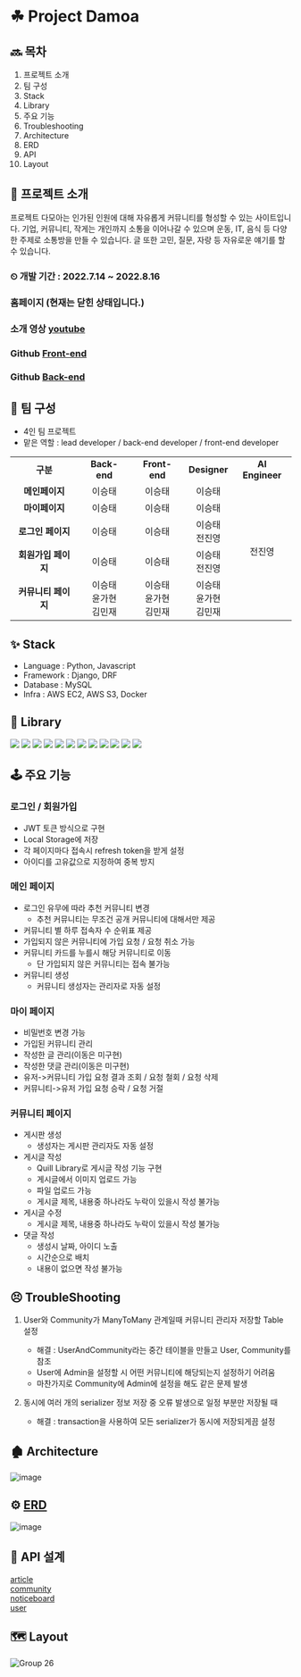 # ☘ Project Damoa

## 🔜 목차
1. 프로젝트 소개  
2. 팀 구성  
3. Stack
4. Library
5. 주요 기능  
6. Troubleshooting
7. Architecture
8. ERD
9. API
10. Layout

## 📄 프로젝트 소개
프로젝트 다모아는 인가된 인원에 대해 자유롭게 커뮤니티를 형성할 수 있는 사이트입니다. 기업, 커뮤니티, 작게는 개인까지 소통을 이어나갈 수 있으며 운동, IT, 음식 등 다양한 주제로 소통방을 만들 수 있습니다. 글 또한 고민, 질문, 자랑 등 자유로운 얘기를 할 수 있습니다.    

### ⏲ 개발 기간 : 2022.7.14 ~ 2022.8.16

### 홈페이지  (현재는 닫힌 상태입니다.)

### 소개 영상  [youtube](https://youtu.be/6c7Q82DfTAU)

### Github  [Front-end](https://github.com/Reinforcement-succeeded/damoa_frontend)

### Github  [Back-end](https://github.com/Reinforcement-succeeded/damoa_backend)

## 🧑 팀 구성 
* 4인 팀 프로젝트  <br>
* 맡은 역할 : lead developer / back-end developer / front-end developer

<table>
  <tr>
    <td align="center"><strong>구분</strong></td>
    <td align="center"><strong>Back-end</strong></td>
    <td align="center"><strong>Front-end</strong></td>
    <td align="center"><strong>Designer</strong></td>
    <td align="center"><strong>AI Engineer</strong></td>	  
  </tr>
  <tr>
    <td align="center"><strong>메인페이지</strong></td>
    <td align="center">이승태</td>
    <td align="center">이승태</td>
    <td align="center">이승태</td>
    <td rowspan="5" align="center">전진영</td>
  </tr>
  <tr>
    <td align="center"><strong>마이페이지</strong></td>
    <td align="center">이승태</td>
    <td align="center">이승태</td>
    <td align="center">이승태</td>
  </tr>
  <tr>
    <td align="center"><strong>로그인 페이지</strong></td>
    <td align="center">이승태</td>
    <td align="center">이승태</td>
    <td align="center">이승태</br>전진영</td>
  </tr>
  <tr>
    <td align="center"><strong>회원가입 페이지</strong></td>
    <td align="center">이승태</td>
    <td align="center">이승태</td>
    <td align="center">이승태</br>전진영</td>
  </tr>
  <tr>
    <td align="center"><strong>커뮤니티 페이지</strong></td>
    <td align="center">이승태</br>윤가현</br>김민재</td>
    <td align="center">이승태</br>윤가현</br>김민재</td>
    <td align="center">이승태</br>윤가현</br>김민재</td>
  </tr>
</table>

## ✨ Stack
* Language : Python, Javascript
* Framework : Django, DRF
* Database : MySQL
* Infra : AWS EC2, AWS S3, Docker

## 📖 Library
<img src="https://img.shields.io/badge/python-3.9.12-brightgreen"> <img src="https://img.shields.io/badge/django-4.0.6-brightgreen"> <img src="https://img.shields.io/badge/django_rest_framework-3.13.1-brightgreen"> <img src="https://img.shields.io/badge/django_rest_framework_simple_jwt-5.2.0-brightgreen"> <img src="https://img.shields.io/badge/django_cors_header-3.13.0-brightgreen"> <img src="https://img.shields.io/badge/mysql_client-2.1.1-brightgreen"> <img src="https://img.shields.io/badge/tensorflow-2.9.1-brightgreen"> <img src="https://img.shields.io/badge/konlpy-0.6.0-brightgreen"> <img src="https://img.shields.io/badge/boto3-1.24.40-brightgreen"> <img src="https://img.shields.io/badge/PyJWT-2.4.0-brightgreen"> <img src="https://img.shields.io/badge/urllib3-1.26.11-brightgreen"> <img src="https://img.shields.io/badge/requests-2.28.1-brightgreen">
</br>
## 🕹 주요 기능
### 로그인 / 회원가입
* JWT 토큰 방식으로 구현
* Local Storage에 저장
* 각 페이지마다 접속시 refresh token을 받게 설정
* 아이디를 고유값으로 지정하여 중복 방지

### 메인 페이지
* 로그인 유무에 따라 추천 커뮤니티 변경
    * 추천 커뮤니티는 무조건 공개 커뮤니티에 대해서만 제공
* 커뮤니티 별 하루 접속자 수 순위표 제공
* 가입되지 않은 커뮤니티에 가입 요청 / 요청 취소 가능
* 커뮤니티 카드를 누를시 해당 커뮤니티로 이동
    * 단 가입되지 않은 커뮤니티는 접속 불가능
* 커뮤니티 생성
    * 커뮤니티 생성자는 관리자로 자동 설정

### 마이 페이지
* 비밀번호 변경 가능
* 가입된 커뮤니티 관리
* 작성한 글 관리(이동은 미구현)
* 작성한 댓글 관리(이동은 미구현)
* 유저->커뮤니티 가입 요청 결과 조회 / 요청 철회 / 요청 삭제
* 커뮤니티->유저 가입 요청 승락 / 요청 거절

### 커뮤니티 페이지
* 게시판 생성
   * 생성자는 게시판 관리자도 자동 설정
* 게시글 작성
   * Quill Library로 게시글 작성 기능 구현
   * 게시글에서 이미지 업로드 가능
   * 파일 업로드 가능
   * 게시글 제목, 내용중 하나라도 누락이 있을시 작성 불가능
* 게시글 수정
   * 게시글 제목, 내용중 하나라도 누락이 있을시 작성 불가능
* 댓글 작성
   * 생성시 날짜, 아이디 노출
   * 시간순으로 배치
   * 내용이 없으면 작성 불가능

## 😣 TroubleShooting
1. User와 Community가 ManyToMany 관계일때 커뮤니티 관리자 저장할 Table 설정
    * 해결 : UserAndCommunity라는 중간 테이블을 만들고 User, Community를 참조
    * User에 Admin을 설정할 시 어떤 커뮤니티에 해당되는지 설정하기 어려움
    * 마찬가지로 Community에 Admin에 설정을 해도 같은 문제 발생

2. 동시에 여러 개의 serializer 정보 저장 중 오류 발생으로 일정 부분만 저장될 때
    * 해결 : transaction을 사용하여 모든 serializer가 동시에 저장되게끔 설정

## 🏚 Architecture
![image](https://user-images.githubusercontent.com/90381057/186589235-d27760f4-2d18-4642-90be-950eca5e2a92.png)


## ⚙ [ERD](https://www.erdcloud.com/d/EL9ztjydoLhqhysPe)
![image](https://user-images.githubusercontent.com/90381057/186103025-070baeb8-083d-4394-9153-207b4751c940.png)

## 🚀 **API 설계**
[article](https://documenter.getpostman.com/view/16204656/VUquLFrn#intro)  
[community](https://documenter.getpostman.com/view/16204656/VUquLFw9)  
[noticeboard](https://documenter.getpostman.com/view/16204656/VUquLajN)  
[user](https://documenter.getpostman.com/view/16204656/VUquLajQ)  

## 🗺 Layout
![Group 26](https://user-images.githubusercontent.com/90381057/186547234-04a9537b-2f48-4a3d-903b-bed3f7b3ba8d.png)
